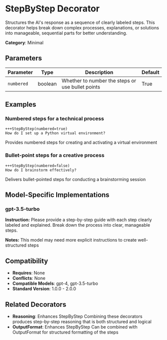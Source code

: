# StepByStep Decorator

Structures the AI's response as a sequence of clearly labeled steps. This decorator helps break down complex processes, explanations, or solutions into manageable, sequential parts for better understanding.

**Category**: Minimal

## Parameters

| Parameter | Type | Description | Default |
|-----------|------|-------------|--------|
| `numbered` | boolean | Whether to number the steps or use bullet points | True |

## Examples

### Numbered steps for a technical process

```
+++StepByStep(numbered=true)
How do I set up a Python virtual environment?
```

Provides numbered steps for creating and activating a virtual environment

### Bullet-point steps for a creative process

```
+++StepByStep(numbered=false)
How do I brainstorm effectively?
```

Delivers bullet-pointed steps for conducting a brainstorming session

## Model-Specific Implementations

### gpt-3.5-turbo

**Instruction:** Please provide a step-by-step guide with each step clearly labeled and explained. Break down the process into clear, manageable steps.

**Notes:** This model may need more explicit instructions to create well-structured steps


## Compatibility

- **Requires**: None
- **Conflicts**: None
- **Compatible Models**: gpt-4, gpt-3.5-turbo
- **Standard Version**: 1.0.0 - 2.0.0

## Related Decorators

- **Reasoning**: Enhances StepByStep Combining these decorators produces step-by-step reasoning that is both structured and logical
- **OutputFormat**: Enhances StepByStep Can be combined with OutputFormat for structured formatting of the steps
